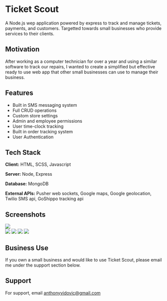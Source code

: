 # Ticket Scout

A Node.js wep application powered by express to track and manage tickets, payments, and customers. Targetted towards small businesses who provide services to their clients.

## Motivation

After working as a computer technician for over a year and using a similar software to track our repairs, I wanted to create a simplified but effective ready to use web app that other small businesses can use to manage their business.

## Features

-   Built in SMS messaging system
-   Full CRUD operations
-   Custom store settings
-   Admin and employee permissions
-   User time-clock tracking
-   Built in order tracking system
- User Authentication

## Tech Stack

**Client:** HTML, SCSS, Javascript

**Server:** Node, Express

**Database:** MongoDB

**External APIs:** Pusher web sockets, Google maps, Google geolocation, Twilio SMS api, GoShippo tracking api

## Screenshots

![](https://i.postimg.cc/288NKYmP/Untitled.jpg)  
![](https://i.postimg.cc/Twg5FmjY/Screen-Shot-2021-09-08-at-9-56-34-AM.png)
![](https://i.postimg.cc/RVsxrYZq/Untitled-3.jpg)
![](https://i.postimg.cc/cHyBvdXC/Screen-Shot-2021-09-08-at-10-01-53-AM.png)
![](https://i.postimg.cc/NjKqQxKD/Untitled-2.jpg)

## Business Use

If you own a small business and would like to use Ticket Scout, please email me under the support section below.

## Support

For support, email anthonyvidovic@gmail.com
